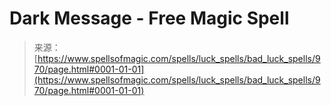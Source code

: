 <!--yml

category: 未分类

date: 2024-06-12 18:33:42

-->

# Dark Message - Free Magic Spell

> 来源：[https://www.spellsofmagic.com/spells/luck_spells/bad_luck_spells/970/page.html#0001-01-01](https://www.spellsofmagic.com/spells/luck_spells/bad_luck_spells/970/page.html#0001-01-01)
